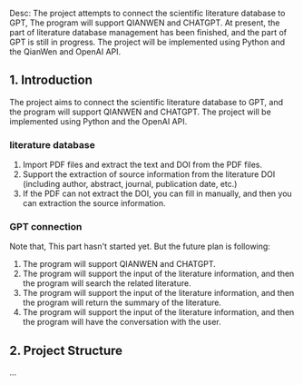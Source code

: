 Desc: The project attempts to connect the scientific literature database to GPT, The program will support QIANWEN and CHATGPT. At present, the part of literature database management has been finished, and the part of GPT is still in progress. The project will be implemented using Python and the QianWen and OpenAI API.

## 1. Introduction

The project aims to connect the scientific literature database to GPT, and the program will support QIANWEN and CHATGPT. The project will be implemented using Python and the OpenAI API.

### literature database
1. Import PDF files and extract the text and DOI from the PDF files.
2. Support the extraction of source information from the literature DOI (including author, abstract, journal, publication date, etc.)
3. If the PDF can not extract the DOI, you can fill in manually, and then you can extraction the source information.

### GPT connection
Note that, This part hasn't started yet. But the future plan is following:
1. The program will support QIANWEN and CHATGPT.
2. The program will support the input of the literature information, and then the program will search the related literature.
3. The program will support the input of the literature information, and then the program will return the summary of the literature.
4. The program will support the input of the literature information, and then the program will have the conversation with the user.

## 2. Project Structure
...
